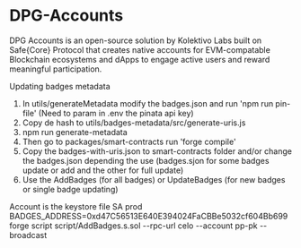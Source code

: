 # DPG-Accounts
DPG Accounts is an open-source solution by Kolektivo Labs built on Safe{Core} Protocol that creates native accounts for EVM-compatable Blockchain ecosystems and dApps to engage active users and reward meaningful participation. 

Updating badges metadata
1. In utils/generateMetadata modify the badges.json and run 'npm run pin-file' (Need to param in .env the pinata api key)
2. Copy de hash to utils/badges-metadata/src/generate-uris.js
3. npm run generate-metadata
4. Then go to packages/smart-contracts run 'forge compile'
5. Copy the badges-with-uris.json to smart-contracts folder and/or change the badges.json depending the use (badges.sjon for some badges update or add and the other for full update)
6. Use the AddBadges (for all badges) or UpdateBadges (for new badges or single badge updating)

Account is the keystore file
SA prod
BADGES_ADDRESS=0xd47C56513E640E394024FaCBBe5032cf604Bb699 forge script script/AddBadges.s.sol --rpc-url celo --account pp-pk --broadcast
